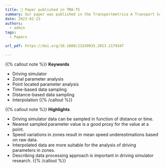 ```yaml
---
title: 📄 Paper published in TMA-TS
summary: Our paper was published in the Transportmetrica A Transport Science.
date: 2023-02-23
authors:
  - admin
tags:
  - Papers

url_pdf: https://doi.org/10.1080/23249935.2023.2179347

---
```


{{% callout note %}}
**Keywords**
- Driving simulator
- Zonal parameter analysis
- Point located parameter analysis
- Time-based data sampling
- Distance-based data sampling
- Interpolation
{{% /callout %}}

{{% callout note %}}
**Highlights**
- Driving simulator data can be sampled in function of distance or time.
- Nearest sampled parameter value is a good proxy for the value at a point.
- Speed variations in zones result in mean speed underestimations based on raw data.
- Interpolated data are more suitable for the analysis of driving parameters in zones.
- Describing data processing approach is important in driving simulator research.
{{% /callout %}}
